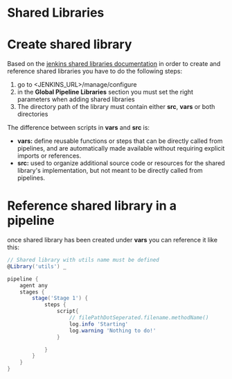 # Shared Libraries
# Create shared library
Based on the [jenkins shared libraries documentation](https://www.jenkins.io/doc/book/pipeline/shared-libraries/) in order to create and reference shared libraries you have to do the following steps:
1. go to <JENKINS_URL>/manage/configure
2. in the **Global Pipeline Libraries** section you must set the right parameters when adding shared libraries
3. The directory path of the library must contain either **src**, **vars** or both directories

The difference between scripts in **vars** and **src** is:
- **vars:** define reusable functions or steps that can be directly called from pipelines, and are automatically made available without requiring explicit imports or references.
- **src:** used to organize additional source code or resources for the shared library's implementation, but not meant to be directly called from pipelines.

# Reference shared library in a pipeline
once shared library has been created under **vars** you can reference it like this:
```groovy
// Shared library with utils name must be defined
@Library('utils') _

pipeline {
    agent any
    stages {
        stage('Stage 1') {
            steps {
                script{
                    // filePathDotSeperated.filename.methodName()
                    log.info 'Starting'
                    log.warning 'Nothing to do!'
                }

            }
        }
    }
}
```

